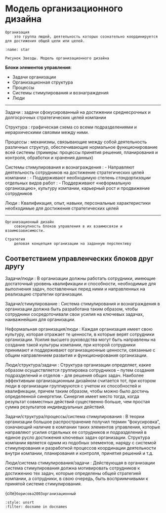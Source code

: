 # Модель организационного дизайна

```{glossary}
Организация
    это группа людей, деятельность которых сознательно координируется для достижения общей цели или целей.
```

```{figure} ../../images/star.png
:name: star

Рисунок Звезды. Модель организационного дизайна
```

**Блоки элементов управления**:

- Задачи организации
- Организационная структура
- Процессы
- Системы стимулирования и вознаграждения
- Люди

---

Задачи
: задачи сфокусированный на достижении среднесрочных и долгосрочных стратегических целей компании

Структура
: графическая схема со всеми подразделениями и иерархическими связями между ними.

Процессы
: механизмы, связывающие между собой деятельность различных структур, обеспечивающие нормальное функционирование всей системы (примеры: процессы принятия решения, планирования и контроля, обработки и хранения данных)

Системы стимулирования и вознаграждения
: - Направляют деятельность сотрудников на достижение стратегических целей компании
: - Поддерживают необходимую степень *стандартизации* отдельных видов работ
: - Поддерживают «неформальную организацию», культуру компании, карьерный рост и продвижение сотрудников

Люди
: Квалификация, опыт, навыки, персональные характеристики необходимые для достижения стратегических целей

---

```{glossary}
Организационный дизайн
    совокупность блоков управления в их взаимосвязи и взаимозависимости.
```

```{glossary}
Стратегия
    деловая концепция организации на заданную перспективу
```

## Соответствием управленческих блоков друг другу

Задачи/люди
: В организации должны работать сотрудники, имеющие достаточный уровень квалификации и способности, необходимые для выполнения задач, поставленных перед ними и направленных на реализацию стратегии организации.

Задачи/стимулирование
: Система стимулирования и вознаграждения в организации должна быть разработана таким образом, чтобы сотрудники сосредоточивали свои усилия на ключевых задачах, наиважнейших для организации.

Неформальная организация/люди
: Каждая организация имеет свою культуру, которая отражает те ценности, в которые верят сотрудники организации. Усилия высшего руководства могут быть направлены на создание такой культуры компании, при которой сотрудники принимают и поддерживают организационные ценности, связанные с общим направлением развития и функционирования организации.

Люди/структура/задачи
: Структура организации определяет, какие образом осуществляется группировка сотрудников – путем создания подразделений и отделов - для решения общих задач. Наиболее эффективным организационным дизайном считается тот, при котором люди в организации группируются с учетом их способностей и квалификации, причем таким образом, чтобы можно было достичь определенной синергетии. Синергия имеет место тогда, когда результат совместных действий существенно больше, чем простая сумма результатов индивидуальных действий.

Задачи/структура/процессы/система стимулирования
: В теории организации большое распространение получил термин “фокусировка”, означающий наличие в компании таких элементов управления, которые направляют усилия отдельных ее сотрудников и подразделений в единое русло достижения ключевых задач организации. Структура компании является одним из подобных элементов, наряду с системой стимулирования и разработкой процессов координации деятельности внутри компании, планирования и контроля, принятия решений и т.д.

Люди/система стимулирования/задачи
: Действующая в организации система стимулирования должна мотивировать сотрудников к достижению тех задач, которые определены общей стратегией компании, а сотрудники, в свою очередь, быть восприимчивыми к принятой системе стимулирования.

{cite}`борисова2003организационный`

```{bibliography}
:style: unsrt
:filter: docname in docnames
```
